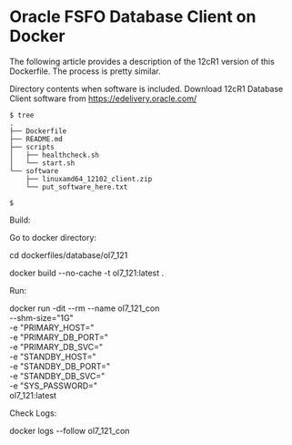 # Oracle FSFO Database Client on Docker

The following article provides a description of the 12cR1 version of this Dockerfile. The process is pretty similar.

Directory contents when software is included. Download 12cR1 Database Client software from https://edelivery.oracle.com/ 

```
$ tree
.
├── Dockerfile
├── README.md
├── scripts
│   ├── healthcheck.sh
│   └── start.sh
└── software
    ├── linuxamd64_12102_client.zip
    └── put_software_here.txt

$
```
Build:

Go to docker directory:

cd dockerfiles/database/ol7_121

docker build --no-cache -t ol7_121:latest .

Run:

docker run -dit --rm --name ol7_121_con \
--shm-size="1G" \
-e "PRIMARY_HOST=<Primary Database Host IP>" \
-e "PRIMARY_DB_PORT=<DB Port>" \
-e "PRIMARY_DB_SVC=<Primary Database service name>" \
-e "STANDBY_HOST=<Standby Datababe Host IP>" \
-e "STANDBY_DB_PORT=<DB Port>" \
-e "STANDBY_DB_SVC=<Standby Database service name>" \
-e "SYS_PASSWORD=<Sys Password>" \
ol7_121:latest
    
    
Check Logs:
    
docker logs --follow ol7_121_con
